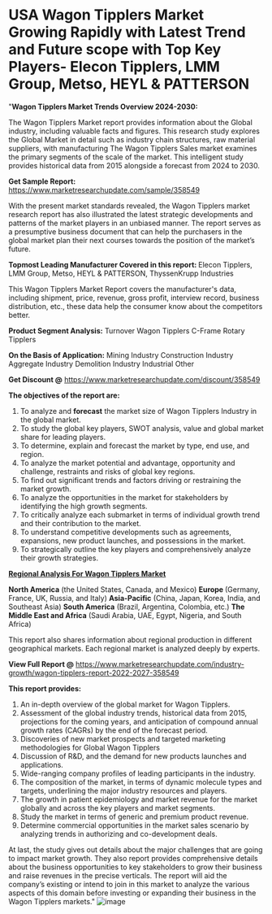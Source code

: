 # USA Wagon Tipplers Market Growing Rapidly with Latest Trend and Future scope with Top Key Players- Elecon Tipplers, LMM Group, Metso, HEYL & PATTERSON
"<strong>Wagon Tipplers Market Trends Overview 2024-2030:</strong>

The Wagon Tipplers Market report provides information about the Global industry, including valuable facts and figures. This research study explores the Global Market in detail such as industry chain structures, raw material suppliers, with manufacturing The Wagon Tipplers Sales market examines the primary segments of the scale of the market. This intelligent study provides historical data from 2015 alongside a forecast from 2024 to 2030.

<strong>Get Sample Report:</strong> <a href=https://www.marketresearchupdate.com/sample/358549>https://www.marketresearchupdate.com/sample/358549</a>

With the present market standards revealed, the Wagon Tipplers market research report has also illustrated the latest strategic developments and patterns of the market players in an unbiased manner. The report serves as a presumptive business document that can help the purchasers in the global market plan their next courses towards the position of the market’s future.

<strong>Topmost Leading Manufacturer Covered in this report:
</strong>Elecon Tipplers, LMM Group, Metso, HEYL & PATTERSON, ThyssenKrupp Industries

This Wagon Tipplers Market Report covers the manufacturer's data, including shipment, price, revenue, gross profit, interview record, business distribution, etc., these data help the consumer know about the competitors better.

<strong>Product Segment Analysis:</strong>
Turnover Wagon Tipplers
C-Frame Rotary Tipplers

<strong>On the Basis of Application:</strong>
Mining Industry
Construction Industry
Aggregate Industry
Demolition Industry
Industrial
Other

<strong>Get Discount @</strong> <a href=https://www.marketresearchupdate.com/discount/358549>https://www.marketresearchupdate.com/discount/358549</a>

<strong><b>The objectives of the report are:</b></strong>

1) To analyze and <strong><strong>forecast</strong></strong> the market size of Wagon Tipplers Industry in the global market.
2) To study the global key players, SWOT analysis, value and global market share for leading players.
3) To determine, explain and forecast the market by type, end use, and region.
4) To analyze the market potential and advantage, opportunity and challenge, restraints and risks of global key regions.
5) To find out significant trends and factors driving or restraining the market growth.
6) To analyze the opportunities in the market for stakeholders by identifying the high growth segments.
7) To critically analyze each submarket in terms of individual growth trend and their contribution to the market.
8) To understand competitive developments such as agreements, expansions, new product launches, and possessions in the market.
9) To strategically outline the key players and comprehensively analyze their growth strategies.

<strong><u><b>Regional Analysis For Wagon Tipplers Market</b></u></strong>

<strong><b>North America</b></strong> (the United States, Canada, and Mexico)
<strong><b>Europe </b></strong>(Germany, France, UK, Russia, and Italy)
<strong><b>Asia-Pacific</b></strong> (China, Japan, Korea, India, and Southeast Asia)
<strong><b>South America</b></strong> (Brazil, Argentina, Colombia, etc.)
<strong><b>The Middle East and Africa</b></strong> (Saudi Arabia, UAE, Egypt, Nigeria, and South Africa)

This report also shares information about regional production in different geographical markets. Each regional market is analyzed deeply by experts.

<strong>View Full Report @</strong> <a href=https://www.marketresearchupdate.com/industry-growth/wagon-tipplers-report-2022-2027-358549>https://www.marketresearchupdate.com/industry-growth/wagon-tipplers-report-2022-2027-358549</a>

<strong>This report provides:</strong>

1) An in-depth overview of the global market for Wagon Tipplers.
2) Assessment of the global industry trends, historical data from 2015, projections for the coming years, and anticipation of compound annual growth rates (CAGRs) by the end of the forecast period.
3) Discoveries of new market prospects and targeted marketing methodologies for Global Wagon Tipplers
4) Discussion of R&amp;D, and the demand for new products launches and applications.
5) Wide-ranging company profiles of leading participants in the industry.
6) The composition of the market, in terms of dynamic molecule types and targets, underlining the major industry resources and players.
7) The growth in patient epidemiology and market revenue for the market globally and across the key players and market segments.
8) Study the market in terms of generic and premium product revenue.
9) Determine commercial opportunities in the market sales scenario by analyzing trends in authorizing and co-development deals.

At last, the study gives out details about the major challenges that are going to impact market growth. They also report provides comprehensive details about the business opportunities to key stakeholders to grow their business and raise revenues in the precise verticals. The report will aid the company’s existing or intend to join in this market to analyze the various aspects of this domain before investing or expanding their business in the Wagon Tipplers markets."
![image](https://github.com/johnrobertjr/Market-Research-Update/assets/154120476/fcb2c936-9c04-4d83-8888-0fb1a1073add)

